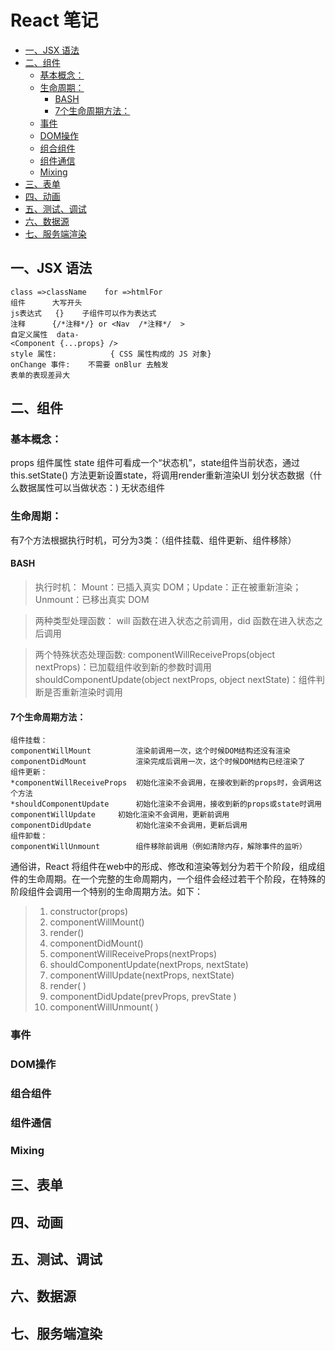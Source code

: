 
#  React 笔记
<!-- MarkdownTOC -->

- [一、JSX 语法](#%E4%B8%80%E3%80%81jsx-%E8%AF%AD%E6%B3%95)
- [二、组件](#%E4%BA%8C%E3%80%81%E7%BB%84%E4%BB%B6)
	- [基本概念：](#%E5%9F%BA%E6%9C%AC%E6%A6%82%E5%BF%B5%EF%BC%9A)
	- [生命周期：](#%E7%94%9F%E5%91%BD%E5%91%A8%E6%9C%9F%EF%BC%9A)
		- [BASH](#bash)
		- [7个生命周期方法：](#7%E4%B8%AA%E7%94%9F%E5%91%BD%E5%91%A8%E6%9C%9F%E6%96%B9%E6%B3%95%EF%BC%9A)
	- [事件](#%E4%BA%8B%E4%BB%B6)
	- [DOM操作](#dom%E6%93%8D%E4%BD%9C)
	- [组合组件](#%E7%BB%84%E5%90%88%E7%BB%84%E4%BB%B6)
	- [组件通信](#%E7%BB%84%E4%BB%B6%E9%80%9A%E4%BF%A1)
	- [Mixing](#mixing)
- [三、表单](#%E4%B8%89%E3%80%81%E8%A1%A8%E5%8D%95)
- [四、动画](#%E5%9B%9B%E3%80%81%E5%8A%A8%E7%94%BB)
- [五、测试、调试](#%E4%BA%94%E3%80%81%E6%B5%8B%E8%AF%95%E3%80%81%E8%B0%83%E8%AF%95)
- [六、数据源](#%E5%85%AD%E3%80%81%E6%95%B0%E6%8D%AE%E6%BA%90)
- [七、服务端渲染](#%E4%B8%83%E3%80%81%E6%9C%8D%E5%8A%A1%E7%AB%AF%E6%B8%B2%E6%9F%93)

<!-- /MarkdownTOC -->


##  一、JSX 语法
```
class =>className    for =>htmlFor
组件 		大写开头
js表达式	{}    子组件可以作为表达式
注释		{/*注释*/} or <Nav  /*注释*/  >
自定义属性  data-
<Component {...props} />
style 属性:		 	 { CSS 属性构成的 JS 对象}
onChange 事件:	不需要 onBlur 去触发
表单的表现差异大
```


##  二、组件
###  基本概念：
props  	组件属性
state   组件可看成一个“状态机”，state组件当前状态，通过this.setState()
方法更新设置state，将调用render重新渲染UI
划分状态数据（什么数据属性可以当做状态：)
无状态组件

###  生命周期：
有7个方法根据执行时机，可分为3类：（组件挂载、组件更新、组件移除）

#### BASH
>执行时机：
>Mount：已插入真实 DOM；Update：正在被重新渲染；Unmount：已移出真实 DOM

>两种类型处理函数：
>will 函数在进入状态之前调用，did 函数在进入状态之后调用

>两个特殊状态处理函数:
>componentWillReceiveProps(object nextProps)：已加载组件收到新的参数时调用
>shouldComponentUpdate(object nextProps, object nextState)：组件判断是否重新渲染时调用

#### 7个生命周期方法：
	组件挂载：
	componentWillMount			渲染前调用一次，这个时候DOM结构还没有渲染
	componentDidMount			渲染完成后调用一次，这个时候DOM结构已经渲染了
	组件更新：
	*componentWillReceiveProps	初始化渲染不会调用，在接收到新的props时，会调用这个方法
	*shouldComponentUpdate		初始化渲染不会调用，接收到新的props或state时调用
	componentWillUpdate		初始化渲染不会调用，更新前调用
	componentDidUpdate			初始化渲染不会调用，更新后调用
	组件卸载：
	componentWillUnmount		组件移除前调用（例如清除内存，解除事件的监听） 

通俗讲，React 将组件在web中的形成、修改和渲染等划分为若干个阶段，组成组件的生命周期。在一个完整的生命周期内，一个组件会经过若干个阶段，在特殊的阶段组件会调用一个特别的生命周期方法。如下：
>1. constructor(props)
>2. componentWillMount()
>3. render()
>4. componentDidMount()
>5. componentWillReceiveProps(nextProps)
>6. shouldComponentUpdate(nextProps, nextState)
>7. componentWillUpdate(nextProps, nextState)
>8. render( )
>9. componentDidUpdate(prevProps, prevState )
>10. componentWillUnmount( )


###  事件
###  DOM操作
###  组合组件
###  组件通信
###  Mixing 


##  三、表单
##  四、动画
##  五、测试、调试

##  六、数据源

##  七、服务端渲染